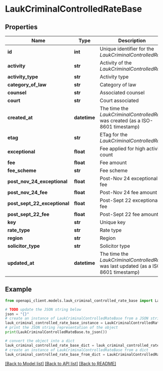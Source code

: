 # LaukCriminalControlledRateBase


## Properties

Name | Type | Description | Notes
------------ | ------------- | ------------- | -------------
**id** | **int** | Unique identifier for the *LaukCriminalControlledRate* | [optional] 
**activity** | **str** | Activity of the *LaukCriminalControlledRate* | [optional] 
**activity_type** | **str** | Activity type | [optional] 
**category_of_law** | **str** | Category of law | [optional] 
**counsel** | **str** | Associated counsel | [optional] 
**court** | **str** | Court associated | [optional] 
**created_at** | **datetime** | The time the *LaukCriminalControlledRate* was created (as a ISO-8601 timestamp) | [optional] 
**etag** | **str** | ETag for the *LaukCriminalControlledRate* | [optional] 
**exceptional** | **float** | Fee applied for high activity count | [optional] 
**fee** | **float** | Fee amount | [optional] 
**fee_scheme** | **str** | Fee scheme | [optional] 
**post_nov_24_exceptional** | **float** | Post-Nov 24 exceptional fee | [optional] 
**post_nov_24_fee** | **float** | Post-Nov 24 fee amount | [optional] 
**post_sept_22_exceptional** | **float** | Post-Sept 22 exceptional fee | [optional] 
**post_sept_22_fee** | **float** | Post-Sept 22 fee amount | [optional] 
**key** | **str** | Unique key | [optional] 
**rate_type** | **str** | Rate type | [optional] 
**region** | **str** | Region | [optional] 
**solicitor_type** | **str** | Solicitor type | [optional] 
**updated_at** | **datetime** | The time the *LaukCriminalControlledRate* was last updated (as a ISO-8601 timestamp) | [optional] 

## Example

```python
from openapi_client.models.lauk_criminal_controlled_rate_base import LaukCriminalControlledRateBase

# TODO update the JSON string below
json = "{}"
# create an instance of LaukCriminalControlledRateBase from a JSON string
lauk_criminal_controlled_rate_base_instance = LaukCriminalControlledRateBase.from_json(json)
# print the JSON string representation of the object
print(LaukCriminalControlledRateBase.to_json())

# convert the object into a dict
lauk_criminal_controlled_rate_base_dict = lauk_criminal_controlled_rate_base_instance.to_dict()
# create an instance of LaukCriminalControlledRateBase from a dict
lauk_criminal_controlled_rate_base_from_dict = LaukCriminalControlledRateBase.from_dict(lauk_criminal_controlled_rate_base_dict)
```
[[Back to Model list]](../README.md#documentation-for-models) [[Back to API list]](../README.md#documentation-for-api-endpoints) [[Back to README]](../README.md)


